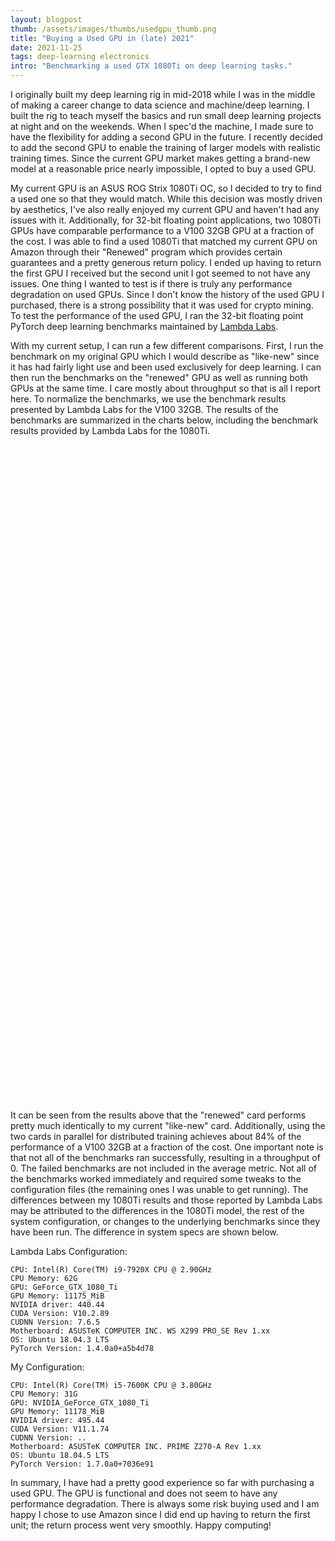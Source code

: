 ```yaml
---
layout: blogpost
thumb: /assets/images/thumbs/usedgpu_thumb.png
title: "Buying a Used GPU in (late) 2021"
date: 2021-11-25
tags: deep-learning electronics
intro: "Benchmarking a used GTX 1080Ti on deep learning tasks."
---
```


<script type="text/javascript" src="https://www.gstatic.com/charts/loader.js"></script>

I originally built my deep learning rig in mid-2018 while I was in the middle of making a career change to data science and machine/deep learning. I built the rig to teach myself the basics and run small deep learning projects at night and on the weekends. When I spec'd the machine, I made sure to have the flexibility for adding a second GPU in the future. I recently decided to add the second GPU to enable the training of larger models with realistic training times. Since the current GPU market makes getting a brand-new model at a reasonable price nearly impossible, I opted to buy a used GPU.

My current GPU is an ASUS ROG Strix 1080Ti OC, so I decided to try to find a used one so that they would match. While this decision was mostly driven by aesthetics, I've also really enjoyed my current GPU and haven't had any issues with it. Additionally, for 32-bit floating point applications, two 1080Ti GPUs have comparable performance to a V100 32GB GPU at a fraction of the cost. I was able to find a used 1080Ti that matched my current GPU on Amazon through their "Renewed" program which provides certain guarantees and a pretty generous return policy. I ended up having to return the first GPU I received but the second unit I got seemed to not have any issues. One thing I wanted to test is if there is truly any performance degradation on used GPUs. Since I don't know the history of the used GPU I purchased, there is a strong possibility that it was used for crypto mining. To test the performance of the used GPU, I ran the 32-bit floating point PyTorch deep learning benchmarks maintained by <a href="https://lambdalabs.com/gpu-benchmarks" target="_blank">Lambda Labs</a>.

With my current setup, I can run a few different comparisons. First, I run the benchmark on my original GPU which I would describe as "like-new" since it has had fairly light use and been used exclusively for deep learning. I can then run the benchmarks on the "renewed" GPU as well as running both GPUs at the same time. I care mostly about throughput so that is all I report here. To normalize the benchmarks, we use the benchmark results presented by Lambda Labs for the V100 32GB. The results of the benchmarks are summarized in the charts below, including the benchmark results provided by Lambda Labs for the 1080Ti.

<div id="detail_chart" style="margin: auto; height: 700px;"></div>
<div id="avg_chart" style="margin: auto; height: 350px;"></div>

It can be seen from the results above that the "renewed" card performs pretty much identically to my current "like-new" card. Additionally, using the two cards in parallel for distributed training achieves about 84% of the performance of a V100 32GB at a fraction of the cost. One important note is that not all of the benchmarks ran successfully, resulting in a throughput of 0. The failed benchmarks are not included in the average metric. Not all of the benchmarks worked immediately and required some tweaks to the configuration files (the remaining ones I was unable to get running). The differences between my 1080Ti results and those reported by Lambda Labs may be attributed to the differences in the 1080Ti model, the rest of the system configuration, or changes to the underlying benchmarks since they have been run. The difference in system specs are shown below. 

Lambda Labs Configuration:
```
CPU: Intel(R) Core(TM) i9-7920X CPU @ 2.90GHz
CPU Memory: 62G
GPU: GeForce_GTX_1080_Ti
GPU Memory: 11175_MiB
NVIDIA driver: 440.44
CUDA Version: V10.2.89
CUDNN Version: 7.6.5
Motherboard: ASUSTeK COMPUTER INC. WS X299 PRO_SE Rev 1.xx
OS: Ubuntu 18.04.3 LTS
PyTorch Version: 1.4.0a0+a5b4d78
```

My Configuration:
```
CPU: Intel(R) Core(TM) i5-7600K CPU @ 3.80GHz
CPU Memory: 31G
GPU: NVIDIA_GeForce_GTX_1080_Ti
GPU Memory: 11178_MiB
NVIDIA driver: 495.44
CUDA Version: V11.1.74
CUDNN Version: ..
Motherboard: ASUSTeK COMPUTER INC. PRIME Z270-A Rev 1.xx
OS: Ubuntu 18.04.5 LTS
PyTorch Version: 1.7.0a0+7036e91
```

In summary, I have had a pretty good experience so far with purchasing a used GPU. The GPU is functional and does not seem to have any performance degradation. There is always some risk buying used and I am happy I chose to use Amazon since I did end up having to return the first unit; the return process went very smoothly. Happy computing!

<script>
google.charts.load('current', {packages: ['corechart', 'bar']});
google.charts.setOnLoadCallback(drawMultSeries);
google.charts.setOnLoadCallback(drawSeries);

function drawMultSeries() {
      var data = google.visualization.arrayToDataTable([
        ['Training Task', 'Lambda', 'Like-New', 'Renewed', '2x'],
        ['ssd', 0.51, 0.41, 0.41, 0.80],
        ['resnet50', 0.53, 0.52, 0.52, 0.99],
        ['maskrcnn', 0.7, 0.6, 0.6, 1.2],
        ['gnmt', 0.53, 0.55, 0.55, 0.80],
        ['ncf', 0.44, 0.45, 0.45, 0.78],
        ['transformerxlbase', 0.43, 0, 0, 1.07],
        ['transformerxllarge', 0, 0, 0, 0],
        ['tacotron2', 0.33, 0.40, 0.40, 0.76],
        ['waveglow', 0.40, 0.43, 0.42, 0.66],
        ['bertbase', 0.67, 0.55, 0.55, 0.88],
        ['bertlarge', 0.42, 0.33, 0.33, 0.42]
      ]);

      var options = {
        title: 'GTX 1080Ti FP32 Throughput Benchmarks',
        chartArea: {width: '60%'},
        hAxis: {
          title: 'Throughput Relative to V100 32GB',
          minValue: 0
        },
        vAxis: {
          title: 'Training Task'
        },
        legend: {position: 'top'}
      };

      var chart = new google.visualization.BarChart(document.getElementById('detail_chart'));
      chart.draw(data, options);
    }
    
function drawSeries() {
      var data = google.visualization.arrayToDataTable([
        ['Device', 'Average Throughput'],
        ['GTX 1080Ti Lambda', 0.50],
        ['GTX 1080Ti Like-New', 0.47],
        ['GTX 1080Ti Renewed', 0.47],
        ['2x GTX 1080Ti', 0.84]
      ]);

      var options = {
        title: 'Average FP32 Throughput Benchmark',
        legend: 'none',
        chartArea: {width: '60%'},
        hAxis: {
          title: 'Throughput Relative to V100 32GB',
          minValue: 0
        }
      };

      var chart = new google.visualization.BarChart(document.getElementById('avg_chart'));
      chart.draw(data, options);
    }
</script>
